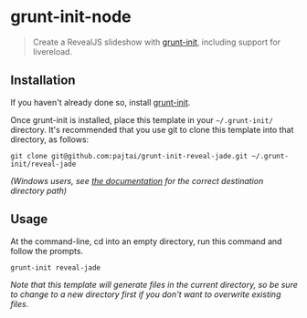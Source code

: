 # grunt-init-node

> Create a RevealJS slideshow with [grunt-init](http://gruntjs.com/project-scaffolding),
including support for livereload.

[grunt-init]: http://gruntjs.com/project-scaffolding

## Installation
If you haven't already done so, install [grunt-init](http://gruntjs.com/project-scaffolding).

Once grunt-init is installed, place this template in your `~/.grunt-init/` directory. It's
recommended that you use git to clone this template into that directory, as follows:

```
git clone git@github.com:pajtai/grunt-init-reveal-jade.git ~/.grunt-init/reveal-jade
```

_(Windows users, see [the documentation][grunt-init] for the correct destination directory
path)_

## Usage

At the command-line, cd into an empty directory, run this command and follow the prompts.

```
grunt-init reveal-jade
```

_Note that this template will generate files in the current directory, so be sure to change
to a new directory first if you don't want to overwrite existing files._
